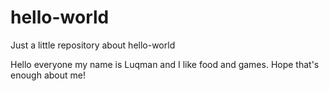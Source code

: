 # hello-world
Just a little repository about hello-world

Hello everyone my name is Luqman and I like food and games. 
Hope that's enough about me!
